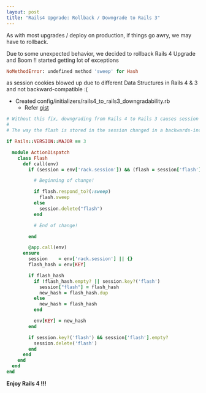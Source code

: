 ```yaml
---
layout: post
title: "Rails4 Upgrade: Rollback / Downgrade to Rails 3"
---
```


As with most upgrades / deploy on production, if things go awry, we may have to rollback.

Due to some unexpected behavior, we decided to rollback Rails 4 Upgrade and Boom !! started getting lot of exceptions

```ruby
NoMethodError: undefined method 'sweep' for Hash
```

as session cookies blowed up due to different Data Structures in Rails 4 & 3 and not backward-compatible :(

- Created config/initializers/rails4_to_rails3_downgradability.rb
  - Refer <a href="https://gist.github.com/henrik/bb6732d5d4cddb5085a4" target="_blank">gist</a>

```ruby
# Without this fix, downgrading from Rails 4 to Rails 3 causes session cookies to blow up.
#
# The way the flash is stored in the session changed in a backwards-incompatible way.

if Rails::VERSION::MAJOR == 3

  module ActionDispatch
    class Flash
      def call(env)
        if (session = env['rack.session']) && (flash = session['flash'])

          # Beginning of change!

          if flash.respond_to?(:sweep)
            flash.sweep
          else
            session.delete("flash")
          end

          # End of change!

        end

        @app.call(env)
      ensure
        session    = env['rack.session'] || {}
        flash_hash = env[KEY]

        if flash_hash
          if !flash_hash.empty? || session.key?('flash')
            session["flash"] = flash_hash
            new_hash = flash_hash.dup
          else
            new_hash = flash_hash
          end

          env[KEY] = new_hash
        end

        if session.key?('flash') && session['flash'].empty?
          session.delete('flash')
        end
      end
    end
  end
end
```

**Enjoy Rails 4 !!!**
